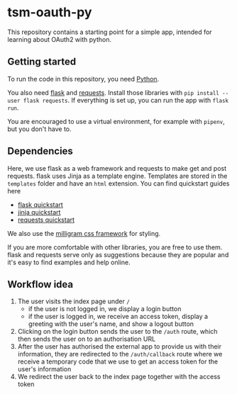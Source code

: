 # tsm-oauth-py
This repository contains a starting point for a simple app, intended for learning about OAuth2 with python.

## Getting started
To run the code in this repository, you need [Python](https://www.python.org/downloads/).

You also need [flask](https://pypi.org/project/Flask/) and [requests](https://pypi.org/project/requests/).
Install those libraries with `pip install --user flask requests`.
If everything is set up, you can run the app with `flask run`.

You are encouraged to use a virtual environment, for example with `pipenv`, but you don't have to.

## Dependencies
Here, we use flask as a web framework and requests to make get and post requests.
flask uses Jinja as a template engine.
Templates are stored in the `templates` folder and have an `html` extension.
You can find quickstart guides here
- [flask quickstart](https://flask.palletsprojects.com/en/1.1.x/quickstart/)
- [jinja quickstart](https://jinja.palletsprojects.com/en/2.11.x/)
- [requests quickstart](https://docs.python-requests.org/en/master/user/quickstart/)

We also use the [milligram css framework](https://milligram.io/) for styling.

If you are more comfortable with other libraries, you are free to use them.
flask and requests serve only as suggestions because they are popular and it's easy to find examples and help online.

## Workflow idea
1. The user visits the index page under `/`
    - if the user is not logged in, we display a login button
    - if the user is logged in, we receive an access token, display a greeting with the user's name, and show a logout button
2. Clicking on the login button sends the user to the `/auth` route, which then sends the user on to an authorisation URL
3. After the user has authorised the external app to provide us with their information, they are redirected to the `/auth/callback` route where we receive a temporary code that we use to get an access token for the user's information
4. We redirect the user back to the index page together with the access token
